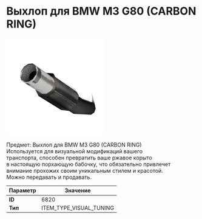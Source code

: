 # Выхлоп для BMW M3 G80 (CARBON RING)

![Item Image](../img/6820.webp?raw=true)

Предмет: Выхлоп для BMW M3 G80 (CARBON RING)<br>Используется для визуальной модификаций вашего<br>транспорта, способен превратить ваше ржавое корыто<br>в настоящую порхающую бабочку, что обязательно привлечет<br>внимание прохожих своим уникальным стилем и красотой.<br>Можно передавать и продавать.


| Параметр | Значение |
|----------|----------|
| **ID** | 6820 |
| **Тип** | ITEM_TYPE_VISUAL_TUNING |

